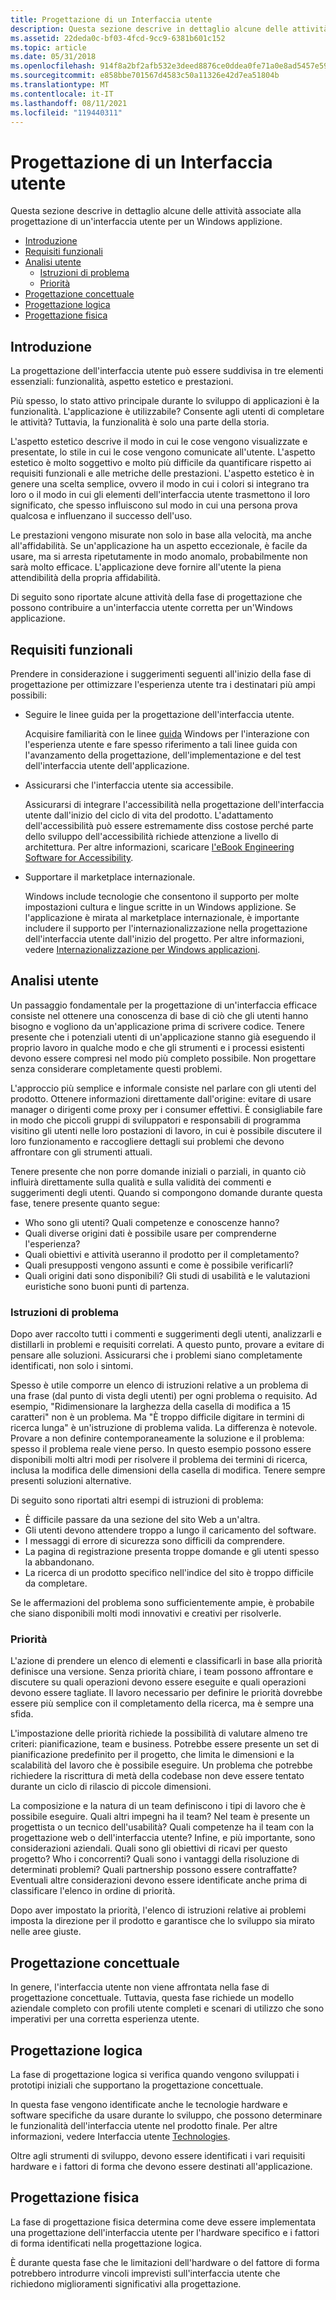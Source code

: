 ```yaml
---
title: Progettazione di un Interfaccia utente
description: Questa sezione descrive in dettaglio alcune delle attività associate alla progettazione di un'interfaccia utente per un Windows applizione.
ms.assetid: 22deda0c-bf03-4fcd-9cc9-6381b601c152
ms.topic: article
ms.date: 05/31/2018
ms.openlocfilehash: 914f8a2bf2afb532e3deed8876ce0ddea0fe71a0e8ad5457e5967e5f48eeb2c5
ms.sourcegitcommit: e858bbe701567d4583c50a11326e42d7ea51804b
ms.translationtype: MT
ms.contentlocale: it-IT
ms.lasthandoff: 08/11/2021
ms.locfileid: "119440311"
---
```

# <a name="designing-a-user-interface"></a>Progettazione di un Interfaccia utente

Questa sezione descrive in dettaglio alcune delle attività associate alla progettazione di un'interfaccia utente per un Windows applizione.

-   [Introduzione](#introduction)
-   [Requisiti funzionali](#functional-requirements)
-   [Analisi utente](#user-analysis)
    -   [Istruzioni di problema](#problem-statements)
    -   [Priorità](#priorities)
-   [Progettazione concettuale](#conceptual-design)
-   [Progettazione logica](#logical-design)
-   [Progettazione fisica](#physical-design)

## <a name="introduction"></a>Introduzione

La progettazione dell'interfaccia utente può essere suddivisa in tre elementi essenziali: funzionalità, aspetto estetico e prestazioni.

Più spesso, lo stato attivo principale durante lo sviluppo di applicazioni è la funzionalità. L'applicazione è utilizzabile? Consente agli utenti di completare le attività? Tuttavia, la funzionalità è solo una parte della storia.

L'aspetto estetico descrive il modo in cui le cose vengono visualizzate e presentate, lo stile in cui le cose vengono comunicate all'utente. L'aspetto estetico è molto soggettivo e molto più difficile da quantificare rispetto ai requisiti funzionali e alle metriche delle prestazioni. L'aspetto estetico è in genere una scelta semplice, ovvero il modo in cui i colori si integrano tra loro o il modo in cui gli elementi dell'interfaccia utente trasmettono il loro significato, che spesso influiscono sul modo in cui una persona prova qualcosa e influenzano il successo dell'uso.

Le prestazioni vengono misurate non solo in base alla velocità, ma anche all'affidabilità. Se un'applicazione ha un aspetto eccezionale, è facile da usare, ma si arresta ripetutamente in modo anomalo, probabilmente non sarà molto efficace. L'applicazione deve fornire all'utente la piena attendibilità della propria affidabilità.

Di seguito sono riportate alcune attività della fase di progettazione che possono contribuire a un'interfaccia utente corretta per un'Windows applicazione.

## <a name="functional-requirements"></a>Requisiti funzionali

Prendere in considerazione i suggerimenti seguenti all'inizio della fase di progettazione per ottimizzare l'esperienza utente tra i destinatari più ampi possibili:

-   Seguire le linee guida per la progettazione dell'interfaccia utente.

    Acquisire familiarità con le linee [guida](../uxguide/guidelines.md) Windows per l'interazione con l'esperienza utente e fare spesso riferimento a tali linee guida con l'avanzamento della progettazione, dell'implementazione e del test dell'interfaccia utente dell'applicazione.

-   Assicurarsi che l'interfaccia utente sia accessibile.

    Assicurarsi di integrare l'accessibilità nella progettazione dell'interfaccia utente dall'inizio del ciclo di vita del prodotto. L'adattamento dell'accessibilità può essere estremamente diss costose perché parte dello sviluppo dell'accessibilità richiede attenzione a livello di architettura. Per altre informazioni, scaricare [l'eBook Engineering Software for Accessibility](https://www.microsoft.com/download/details.aspx?id=19262).

-   Supportare il marketplace internazionale.

    Windows include tecnologie che consentono il supporto per molte impostazioni cultura e lingue scritte in un Windows applizione. Se l'applicazione è mirata al marketplace internazionale, è importante includere il supporto per l'internazionalizzazione nella progettazione dell'interfaccia utente dall'inizio del progetto. Per altre informazioni, vedere [Internazionalizzazione per Windows applicazioni](../intl/international-support.md).

## <a name="user-analysis"></a>Analisi utente

Un passaggio fondamentale per la progettazione di un'interfaccia efficace consiste nel ottenere una conoscenza di base di ciò che gli utenti hanno bisogno e vogliono da un'applicazione prima di scrivere codice. Tenere presente che i potenziali utenti di un'applicazione stanno già eseguendo il proprio lavoro in qualche modo e che gli strumenti e i processi esistenti devono essere compresi nel modo più completo possibile. Non progettare senza considerare completamente questi problemi.

L'approccio più semplice e informale consiste nel parlare con gli utenti del prodotto. Ottenere informazioni direttamente dall'origine: evitare di usare manager o dirigenti come proxy per i consumer effettivi. È consigliabile fare in modo che piccoli gruppi di sviluppatori e responsabili di programma visitino gli utenti nelle loro postazioni di lavoro, in cui è possibile discutere il loro funzionamento e raccogliere dettagli sui problemi che devono affrontare con gli strumenti attuali.

Tenere presente che non porre domande iniziali o parziali, in quanto ciò influirà direttamente sulla qualità e sulla validità dei commenti e suggerimenti degli utenti. Quando si compongono domande durante questa fase, tenere presente quanto segue:

-   Who sono gli utenti? Quali competenze e conoscenze hanno?
-   Quali diverse origini dati è possibile usare per comprenderne l'esperienza?
-   Quali obiettivi e attività useranno il prodotto per il completamento?
-   Quali presupposti vengono assunti e come è possibile verificarli?
-   Quali origini dati sono disponibili? Gli studi di usabilità e le valutazioni euristiche sono buoni punti di partenza.

### <a name="problem-statements"></a>Istruzioni di problema

Dopo aver raccolto tutti i commenti e suggerimenti degli utenti, analizzarli e distillarli in problemi e requisiti correlati. A questo punto, provare a evitare di pensare alle soluzioni. Assicurarsi che i problemi siano completamente identificati, non solo i sintomi.

Spesso è utile comporre un elenco di istruzioni relative a un problema di una frase (dal punto di vista degli utenti) per ogni problema o requisito. Ad esempio, "Ridimensionare la larghezza della casella di modifica a 15 caratteri" non è un problema. Ma "È troppo difficile digitare in termini di ricerca lunga" è un'istruzione di problema valida. La differenza è notevole. Provare a non definire contemporaneamente la soluzione e il problema: spesso il problema reale viene perso. In questo esempio possono essere disponibili molti altri modi per risolvere il problema dei termini di ricerca, inclusa la modifica delle dimensioni della casella di modifica. Tenere sempre presenti soluzioni alternative.

Di seguito sono riportati altri esempi di istruzioni di problema:

-   È difficile passare da una sezione del sito Web a un'altra.
-   Gli utenti devono attendere troppo a lungo il caricamento del software.
-   I messaggi di errore di sicurezza sono difficili da comprendere.
-   La pagina di registrazione presenta troppe domande e gli utenti spesso la abbandonano.
-   La ricerca di un prodotto specifico nell'indice del sito è troppo difficile da completare.

Se le affermazioni del problema sono sufficientemente ampie, è probabile che siano disponibili molti modi innovativi e creativi per risolverle.

### <a name="priorities"></a>Priorità

L'azione di prendere un elenco di elementi e classificarli in base alla priorità definisce una versione. Senza priorità chiare, i team possono affrontare e discutere su quali operazioni devono essere eseguite e quali operazioni devono essere tagliate. Il lavoro necessario per definire le priorità dovrebbe essere più semplice con il completamento della ricerca, ma è sempre una sfida.

L'impostazione delle priorità richiede la possibilità di valutare almeno tre criteri: pianificazione, team e business. Potrebbe essere presente un set di pianificazione predefinito per il progetto, che limita le dimensioni e la scalabilità del lavoro che è possibile eseguire. Un problema che potrebbe richiedere la riscrittura di metà della codebase non deve essere tentato durante un ciclo di rilascio di piccole dimensioni.

La composizione e la natura di un team definiscono i tipi di lavoro che è possibile eseguire. Quali altri impegni ha il team? Nel team è presente un progettista o un tecnico dell'usabilità? Quali competenze ha il team con la progettazione web o dell'interfaccia utente? Infine, e più importante, sono considerazioni aziendali. Quali sono gli obiettivi di ricavi per questo progetto? Who i concorrenti? Quali sono i vantaggi della risoluzione di determinati problemi? Quali partnership possono essere contraffatte? Eventuali altre considerazioni devono essere identificate anche prima di classificare l'elenco in ordine di priorità.

Dopo aver impostato la priorità, l'elenco di istruzioni relative ai problemi imposta la direzione per il prodotto e garantisce che lo sviluppo sia mirato nelle aree giuste.

## <a name="conceptual-design"></a>Progettazione concettuale

In genere, l'interfaccia utente non viene affrontata nella fase di progettazione concettuale. Tuttavia, questa fase richiede un modello aziendale completo con profili utente completi e scenari di utilizzo che sono imperativi per una corretta esperienza utente.

## <a name="logical-design"></a>Progettazione logica

La fase di progettazione logica si verifica quando vengono sviluppati i prototipi iniziali che supportano la progettazione concettuale.

In questa fase vengono identificate anche le tecnologie hardware e software specifiche da usare durante lo sviluppo, che possono determinare le funzionalità dell'interfaccia utente nel prodotto finale. Per altre informazioni, vedere Interfaccia utente [Technologies](user-interface-technologies-for-windows-applications.md).

Oltre agli strumenti di sviluppo, devono essere identificati i vari requisiti hardware e i fattori di forma che devono essere destinati all'applicazione.

## <a name="physical-design"></a>Progettazione fisica

La fase di progettazione fisica determina come deve essere implementata una progettazione dell'interfaccia utente per l'hardware specifico e i fattori di forma identificati nella progettazione logica.

È durante questa fase che le limitazioni dell'hardware o del fattore di forma potrebbero introdurre vincoli imprevisti sull'interfaccia utente che richiedono miglioramenti significativi alla progettazione.

 

 